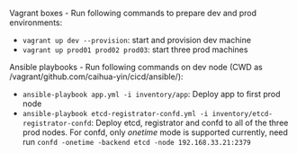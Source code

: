 Vagrant boxes - Run following commands to prepare dev and prod environments:
- `vagrant up dev --provision`: start and provision dev machine
- `vagrant up prod01 prod02 prod03`: start three prod machines

Ansible playbooks - Run following commands on dev node (CWD as /vagrant/github.com/caihua-yin/cicd/ansible/):
- `ansible-playbook app.yml -i inventory/app`: Deploy app to first prod node
- `ansible-playbook etcd-registrator-confd.yml -i inventory/etcd-registrator-confd`: Deploy etcd, registrator and confd to all of the three prod nodes. For confd, only *onetime* mode is supported currently, need run `confd -onetime -backend etcd -node 192.168.33.21:2379`
